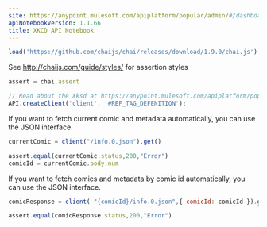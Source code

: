 ```yaml
---
site: https://anypoint.mulesoft.com/apiplatform/popular/admin/#/dashboard/apis/7711/versions/7844/portal/pages/6426/preview
apiNotebookVersion: 1.1.66
title: XKCD API Notebook
---
```


```javascript
load('https://github.com/chaijs/chai/releases/download/1.9.0/chai.js')
```

See http://chaijs.com/guide/styles/ for assertion styles

```javascript
assert = chai.assert
```

```javascript
// Read about the Xksd at https://anypoint.mulesoft.com/apiplatform/popular/admin/#/dashboard/apis/7711/versions/7844/contracts
API.createClient('client', '#REF_TAG_DEFENITION');
```

If you want to fetch current comic and metadata automatically,
you can use the JSON interface.

```javascript
currentComic = client("/info.0.json").get()
```

```javascript
assert.equal(currentComic.status,200,"Error")
comicId = currentComic.body.num
```

If you want to fetch comics and metadata  by comic id automatically,
you can use the JSON interface.

```javascript
comicResponse = client( "{comicId}/info.0.json",{ comicId: comicId }).get()
```

```javascript
assert.equal(comicResponse.status,200,"Error")
```